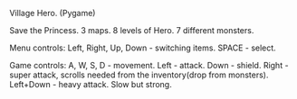 Village Hero.
(Pygame)

Save the Princess. 
3 maps. 8 levels of Hero. 7 different monsters. 

Menu controls:
Left, Right, Up, Down  - switching items. 
SPACE - select. 

Game controls:
A, W, S, D - movement. 
Left - attack. 
Down - shield. 
Right - super attack, scrolls needed from the inventory(drop from monsters). 
Left+Down - heavy attack. Slow but strong. 
